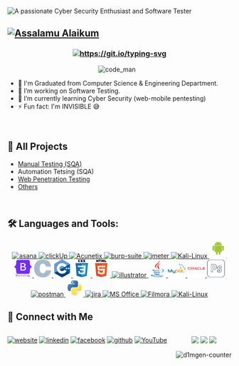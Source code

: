 ![A passionate Cyber Security Enthusiast and Software Tester](https://github.com/tmb1n/tmb1n/blob/main/cover.jpg) 
<br />
<h2 align="left"> <a href="#"><img src="https://readme-typing-svg.herokuapp.com?font=Anton&size=27&duration=5&pause=1500&color=172931&random=false&width=450&height=45&lines=Assalamu+Alaikum...+(Peace+be+upon+You);Hi%2C+I'm+EMAMUL+!" alt="Assalamu Alaikum"/> </a> </h2>
<h3 align="center"> <a href="#"><img src="https://readme-typing-svg.herokuapp.com?font=Share+Tech+Mono&size=23&duration=2000&pause=1500&color=00495F&random=false&width=700&lines=A+passionate+Cyber+Security+Enthusiast+%26+SQA+Engineer" alt="https://git.io/typing-svg"/> </a> </h3>
<img src="https://github.com/abhisheknaiidu/abhisheknaiidu/blob/master/code.gif?raw=true" align="right" width="300" alt="code_man"/>
<br />

 - 📒 I'm Graduated from Computer Science & Engineering Department.
 - 💼 I’m working on Software Testing. 
 - 🌱 I’m currently learning Cyber Security (web-mobile pentesting) 
 - ⚡ Fun fact: I'm INVISIBLE 😅
<br/> <br/> <br/>

## 📎 All Projects
 - [Manual Testing (SQA)](https://github.com/ehasan101/projects)
 - Automation Tetsing (SQA)
 - [Web Penetration Testing](https://github.com/ehasan101/projects)
 - [Others](https://github.com/ehasan101/projects)
 
<br />

## 🛠️ Languages and Tools:
<p align="center"> 
 <a href="#" target="_blank" rel="noreferrer"> <img src="https://github.com/tmb1n/emamul/blob/main/assets/img/alc/asana.png" alt="asana" width="70" height="60"/> </a> 
  <a href="#" target="_blank" rel="noreferrer"> <img src="https://github.com/tmb1n/emamul/blob/main/assets/img/alc/clickUp.png" alt="clickUp" width="90" height="60"/> </a> 
 <a href="#" target="_blank" rel="noreferrer"> <img src="https://github.com/tmb1n/emamul/blob/main/assets/img/alc/acunetix.png?raw=true" alt="Acunetix" width="50" height="50"/> </a> 
 <a href="#" target="_blank" rel="noreferrer"> <img src="https://github.com/tmb1n/emamul/blob/main/assets/img/alc/brupsute.jpeg" alt="burp-suite " width="40" height="40"/> </a> 
<a href="#" target="_blank" rel="noreferrer"> <img src="https://github.com/tmb1n/emamul/blob/main/assets/img/alc/jmeter.jpg" alt="jmeter" width="70" height="50"/> </a> 
 <a href="#" target="_blank" rel="noreferrer"> <img src="https://github.com/tmb1n/emamul/blob/main/assets/img/alc/kali%20Linux.jpg" alt="Kali-Linux" width="70" height="50"/> </a> 
 <a href="https://developer.android.com" target="_blank" rel="noreferrer"> <img src="https://raw.githubusercontent.com/devicons/devicon/master/icons/android/android-original-wordmark.svg" alt="android" width="40" height="40"/> </a>  
 <a href="https://getbootstrap.com" target="_blank" rel="noreferrer"> <img src="https://raw.githubusercontent.com/devicons/devicon/master/icons/bootstrap/bootstrap-plain-wordmark.svg" alt="bootstrap" width="40" height="40"/> </a> 
  <a href="https://www.cprogramming.com/" target="_blank" rel="noreferrer"> <img src="https://raw.githubusercontent.com/devicons/devicon/master/icons/c/c-original.svg" alt="c" width="40" height="40"/> </a> 
  <a href="https://www.w3schools.com/cpp/" target="_blank" rel="noreferrer"> <img src="https://raw.githubusercontent.com/devicons/devicon/master/icons/cplusplus/cplusplus-original.svg" alt="cplusplus" width="40" height="40"/> </a> 
  <a href="https://www.w3schools.com/css/" target="_blank" rel="noreferrer"> <img src="https://raw.githubusercontent.com/devicons/devicon/master/icons/css3/css3-original-wordmark.svg" alt="css3" width="40" height="40"/> </a> 
<a href="https://www.w3.org/html/" target="_blank" rel="noreferrer"> <img src="https://raw.githubusercontent.com/devicons/devicon/master/icons/html5/html5-original-wordmark.svg" alt="html5" width="40" height="40"/> </a> 
  <a href="https://www.adobe.com/in/products/illustrator.html" target="_blank" rel="noreferrer"> <img src="https://www.vectorlogo.zone/logos/adobe_illustrator/adobe_illustrator-icon.svg" alt="illustrator" width="40" height="40"/> </a> 
  <a href="https://www.java.com" target="_blank" rel="noreferrer"> <img src="https://raw.githubusercontent.com/devicons/devicon/master/icons/java/java-original.svg" alt="java" width="40" height="40"/> </a> 
<a href="https://www.mysql.com/" target="_blank" rel="noreferrer"> <img src="https://raw.githubusercontent.com/devicons/devicon/master/icons/mysql/mysql-original-wordmark.svg" alt="mysql" width="40" height="40"/> </a> 
 <a href="https://www.oracle.com/" target="_blank" rel="noreferrer"> <img src="https://raw.githubusercontent.com/devicons/devicon/master/icons/oracle/oracle-original.svg" alt="oracle" width="40" height="40"/> </a> 
 <a href="https://www.photoshop.com/en" target="_blank" rel="noreferrer"> <img src="https://raw.githubusercontent.com/devicons/devicon/master/icons/photoshop/photoshop-line.svg" alt="photoshop" width="40" height="40"/> </a> 
 <!--  <a href="https://www.php.net" target="_blank" rel="noreferrer"> <img src="https://raw.githubusercontent.com/devicons/devicon/master/icons/php/php-original.svg" alt="php" width="40" height="40"/> </a> -->
 <a href="https://postman.com" target="_blank" rel="noreferrer"> <img src="https://www.vectorlogo.zone/logos/getpostman/getpostman-icon.svg" alt="postman" width="40" height="40"/> </a> 
 <a href="https://www.python.org" target="_blank" rel="noreferrer"> <img src="https://raw.githubusercontent.com/devicons/devicon/master/icons/python/python-original.svg" alt="python" width="40" height="40"/> </a> 
<a href="https://www.jira.org" target="_blank" rel="noreferrer"> <img src="https://github.com/tmb1n/emamul/blob/main/assets/img/alc/Jira.png" alt="jira" width="40" height="40"/> </a> 
<a href="#" target="_blank" rel="noreferrer"> <img src="https://github.com/tmb1n/emamul/blob/main/assets/img/alc/Microsoft_Office_365.png" alt="MS Office" width="70" height="40"/> </a> 
<a href="#" target="_blank" rel="noreferrer"> <img src="https://github.com/tmb1n/emamul/blob/main/assets/img/alc/Wondershare%20Filmora.png" alt="Filmora" width="50" height="50"/> </a> 
<a href="#" target="_blank" rel="noreferrer"> <img src="https://github.com/tmb1n/emamul/blob/main/assets/img/alc/nmap-logo-256x256.png" alt="Kali-Linux" width="60" height="50"/> </a> 
</p>



## 💬 Connect with Me

<div align="center" style="display: flex; justify-content: space-between;">
  
[<img src='https://cdn.jsdelivr.net/npm/simple-icons@3.0.1/icons/icloud.svg' alt='website' height='40'>](www.#.com) [<img src='https://cdn.jsdelivr.net/npm/simple-icons@3.0.1/icons/linkedin.svg' alt='linkedin' height='40'>](https://www.linkedin.com/in/ehasan101/)  [<img src='https://cdn.jsdelivr.net/npm/simple-icons@3.0.1/icons/facebook.svg' alt='facebook' height='40'>](https://www.facebook.com/ehasan101) 
[<img src='https://cdn.jsdelivr.net/npm/simple-icons@3.0.1/icons/github.svg' alt='github' height='40'>](https://github.com/ehasan101) 
[<img src='https://cdn.jsdelivr.net/npm/simple-icons@3.0.1/icons/youtube.svg' alt='YouTube' height='40'>](https://www.youtube.com/@ehasan101) 
<div>


[![](https://visitcount.itsvg.in/api?id=ehasan101&icon=0&color=1)](https://visitcount.itsvg.in)
![](https://github-readme-stats.vercel.app/api?username=ehasan101&theme=transparent&hide_border=true&include_all_commits=true&count_private=true)
![](https://github-readme-stats.vercel.app/api/top-langs/?username=ehasan101&theme=transparent&hide_border=true&include_all_commits=true&count_private=true&layout=compact)


<!-- Proudly created with GPRM ( https://gprm.itsvg.in ) 
![](https://nirzak-streak-stats.vercel.app/?user=ehasan101&theme=transparent&hide_border=false)
-->



<p align="center"> <img src="https://komarev.com/ghpvc/?username=d1mgen&label=Profile%20views&color=0e75b6&style=flat" alt="d1mgen-counter" /> </p>

  
<!-- [<img src='https://cdn.jsdelivr.net/npm/simple-icons@3.0.1/icons/reddit.svg' alt='Reddit' height='40'>](https://www.reddit.com/user/#)
 

-->
  

